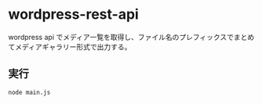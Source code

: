 # wordpress-rest-api

wordpress api でメディア一覧を取得し、ファイル名のプレフィックスでまとめてメディアギャラリー形式で出力する。

## 実行

```cmd
node main.js
```

